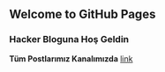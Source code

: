 ## Welcome to GitHub Pages

### Hacker Bloguna Hoş Geldin

**Tüm Postlarımız Kanalımızda** [link](https://t.me/LordhackBlog)
